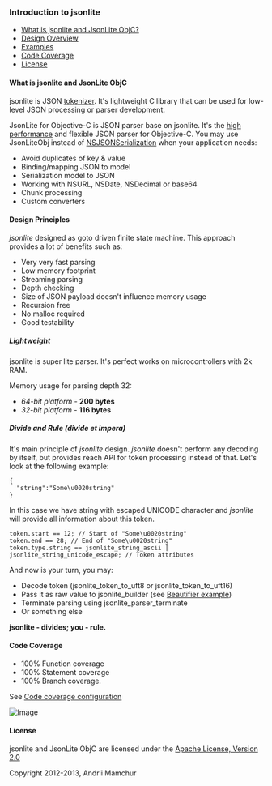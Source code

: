 ### Introduction to jsonlite

* [What is jsonlite and JsonLite ObjC?](#what-is-jsonlite-and-jsonlite-objc)
* [Design Overview](#design-principles)
* [Examples](https://github.com/amamchur/jsonlite/wiki/Examples)
* [Code Coverage](#code-coverage)
* [License](#license)

#### What is jsonlite and JsonLite ObjC

jsonlite is JSON [tokenizer](http://en.wikipedia.org/wiki/Tokenization). It's lightweight C library that can be used for low-level JSON processing or parser development.

JsonLite for Objective-C is JSON parser base on jsonlite. It's the [high performance](https://github.com/amamchur/iJSONBenchmark) and flexible JSON parser for Objective-C.
You may use JsonLiteObj instead of <a href="http://developer.apple.com/library/ios/#documentation/Foundation/Reference/NSJSONSerialization_Class/Reference/Reference.html">NSJSONSerialization</a>
when your application needs:
* Avoid duplicates of key & value
* Binding/mapping JSON to model
* Serialization model to JSON
* Working with NSURL, NSDate, NSDecimal or base64
* Chunk processing
* Custom converters

#### Design Principles

_jsonlite_ designed as goto driven finite state machine. This approach provides a lot of benefits such as:

* Very very fast parsing
* Low memory footprint
* Streaming parsing
* Depth checking
* Size of JSON payload doesn't influence memory usage
* Recursion free
* No malloc required
* Good testability

##### Lightweight

jsonlite is super lite parser. It's perfect works on microcontrollers with 2k RAM.

Memory usage for parsing depth 32:
* *64-bit platform* - **200 bytes**
* *32-bit platform* - **116 bytes**

##### Divide and Rule (divide et impera)

It's main principle of _jsonlite_ design. _jsonlite_ doesn't perform any decoding by itself, but provides reach API for token processing instead of that.
Let's look at the following example:
```
{
  "string":"Some\u0020string"
}
```

In this case we have string with escaped UNICODE character and _jsonlite_ will provide all information about this token.
```
token.start == 12; // Start of "Some\u0020string"
token.end == 28; // End of "Some\u0020string"
token.type.string == jsonlite_string_ascii | jsonlite_string_unicode_escape; // Token attributes
```

And now is your turn, you may:
* Decode token (jsonlite_token_to_uft8 or jsonlite_token_to_uft16)
* Pass it as raw value to jsonlite_builder (see [Beautifier example](https://github.com/amamchur/jsonlite/blob/master/Examples/Beautifier/Beautifier/main.c))
* Terminate parsing using jsonlite_parser_terminate
* Or something else

**jsonlite - divides; you - rule.**

#### Code Coverage

* 100% Function coverage
* 100% Statement coverage
* 100% Branch coverage.

See [Code coverage configuration](https://github.com/amamchur/jsonlite/wiki/Code-coverage-configuration)

![Image](../master/tests/cov.png?raw=true)

#### License

jsonlite and JsonLite ObjC are licensed under the [Apache License, Version 2.0](http://www.apache.org/licenses/LICENSE-2.0)

Copyright 2012-2013, Andrii Mamchur